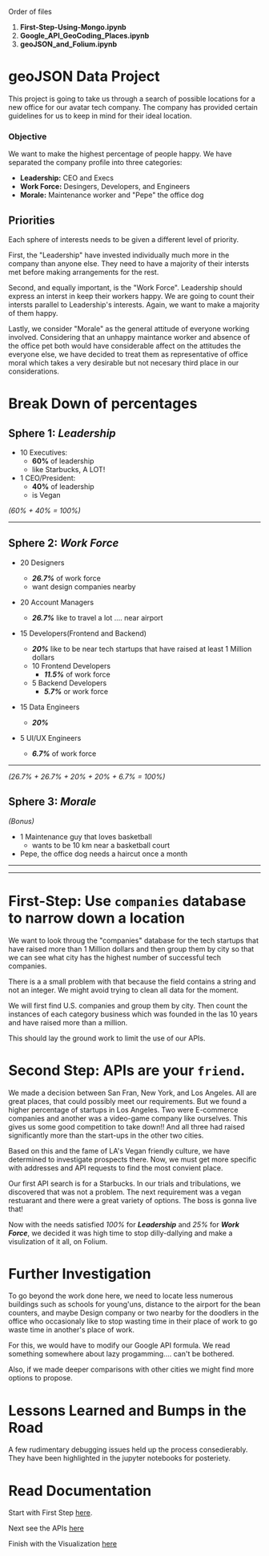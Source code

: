 Order of files

1) **First-Step-Using-Mongo.ipynb**
2) **Google_API_GeoCoding_Places.ipynb**
3) **geoJSON_and_Folium.ipynb**


# geoJSON Data Project

This project is going to take us through a search of possible locations for a new office for our avatar tech company. The company has provided certain guidelines for us to keep in mind for their ideal location. 


### Objective
We want to make the highest percentage of people happy. We have separated the company profile into three categories: 
- **Leadership:** CEO and Execs 
- **Work Force:** Desingers, Developers, and Engineers
- **Morale:** Maintenance worker and "Pepe" the office dog


## Priorities
Each sphere of interests needs to be given a different level of priority.

First, the "Leadership" have invested individually much more in the company than anyone else. They need to have a majority of their intersts met before making arrangements for the rest.

Second, and equally important, is the "Work Force". Leadership should express an interst in keep their workers happy. We are going to count their intersts parallel to Leadership's interests. Again, we want to make a majority of them happy.

Lastly, we consider "Morale" as the general attitude of everyone working involved. Considering that an unhappy maintance worker and absence of the office pet both would have considerable affect on the attitudes the everyone else, we have decided to treat them as representative of office moral which takes a very desirable but not necesary third place in our considerations.

# Break Down of percentages
## Sphere 1: ***Leadership***

- 10 Executives: 
    - **60%** of leadership
    - like Starbucks, A LOT!
- 1 CEO/President: 
    - **40%** of leadership
    - is Vegan

*(60% + 40% = 100%)*

---------

## Sphere 2: ***Work Force***

- 20 Designers
    - ***26.7%*** of work force
    - want design companies nearby
- 20 Account Managers
    - ***26.7%*** like to travel a lot .... near airport

- 15 Developers(Frontend and Backend)
    - ***20%*** like to be near tech startups that have raised at least 1 Million dollars<br>
    - 10 Frontend Developers
        - ***11.5%*** of work force
    - 5 Backend Developers
        - ***5.7%*** or work force
- 15 Data Engineers
    - ***20%***

- 5 UI/UX Engineers
    - ***6.7%*** of work force

---------

*(26.7% + 26.7% + 20% + 20% + 6.7% = 100%)*

## Sphere 3: ***Morale***
*(Bonus)*
- 1 Maintenance guy that loves basketball
    - wants to be 10 km near a basketball court
- Pepe, the office dog needs a haircut once a month
---------
---------


# First-Step: Use `companies` database to narrow down a location  
We want to look throug the "companies" database for the tech startups that have raised more than 1 Million dollars and then group them by city so that we can see what city has the highest number of successful tech companies. 

There is a a small problem with that because the field contains a string and not an integer. We might avoid trying to clean all data for the moment. 

We will first find U.S. companies and group them by city. Then count the instances of each category business which was founded in the las 10 years and have raised more than a million.

This should lay the ground work to limit the use of our APIs.

# Second Step: APIs are your `friend`.

We made a decision between San Fran, New York, and Los Angeles. All are great places, that could possibly meet our requirements. But we found a higher percentage of startups in Los Angeles. Two were E-commerce companies and another was a video-game company like ourselves. This gives us some good competition to take down!! And all three had raised significantly more than the start-ups in the other two cities.
 
Based on this and the fame of LA's Vegan friendly culture, we have determined to investigate prospects there. Now, we must get more specific with addresses and API requests to find the most convient place.



Our first API search is for a Starbucks. In our trials and tribulations, we discovered that was not a problem. The next requirement was a vegan restuarant and there were a great variety of options. The boss is gonna live that! 

Now with the needs satisfied *100%* for ***Leadership*** and *25%* for ***Work Force***, 
we decided it was high time to stop dilly-dallying and make a visulization of it all, on Folium.

# Further Investigation
To go beyond the work done here, we need to locate less numerous buildings such as schools for young'uns, distance to the airport for the bean counters, and maybe Design company or two nearby for the doodlers in the office who occasionaly like to stop wasting time in their place of work to go waste time in another's place of work. 

For this, we would have to modify our Google API formula. We read something somewhere about lazy progamming.... can't be bothered. 

Also, if we made deeper comparisons with other cities we might find more options to propose.

# Lessons Learned and Bumps in the Road

A few rudimentary debugging issues held up the process consedierably. They have been highlighted in the jupyter notebooks for posteriety. 


# Read Documentation
Start with First Step [here](/notebooks/First-Step-Using-Mongo.ipynb#Let's-go-to-LA-for-our-API-search.-There-should-be-no-problem-finding-some-vegan-restaurants-and-Starubucks-around-there!!!).

Next see the APIs [here](/notebooks/Google_API_GeoCoding_Places.ipynb)

Finish with the Visualization [here](/notebooks/geoJSON_and_Folium.ipynb)
